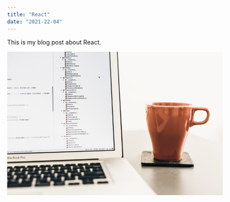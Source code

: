 ```yaml
---
title: "React"
date: "2021-22-04"
---
```


This is my blog post about React.

![computer code](./code.jpeg)
